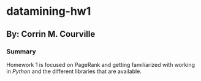 # datamining-hw1

## By: Corrin M. Courville

### Summary 

Homework 1 is focused on PageRank and getting familiarized with working in *Python* and the different libraries that are available.
